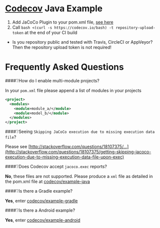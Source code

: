 [Codecov][0] Java Example
=========================

1. Add JaCoCo Plugin to your pom.xml file, [see here](https://github.com/codecov/example-java/blob/master/pom.xml#L38-L56)
2. Call `bash <(curl -s https://codecov.io/bash) -t repository-upload-token` at the end of your CI build
  - Is you repository public and tested with Travis, CircleCI or AppVeyor? Then the repository upload token is not required!


# Frequently Asked Questions

####❔How do I enable multi-module projects?

In your `pom.xml` file please append a list of modules in your projects

```xml
<project>
  <modules>
    <module>module_a/</module>
    <module>model_b/</module>
  </modules>
</project>
```

####❔Seeing `Skipping JaCoCo execution due to missing execution data file`?

Please see [http://stackoverflow.com/questions/18107375/...](http://stackoverflow.com/questions/18107375/getting-skipping-jacoco-execution-due-to-missing-execution-data-file-upon-exec)

####❔Does Codecov accept `jacoco.exec` reports?

**No**, these files are not supported. Please produce a `xml` file as detailed in the pom.xml file at [codecov/example-java][1]

####❔Is there a Gradle example?

**Yes**, enter [codecov/example-gradle][2]

####❔Is there a Android example?

**Yes**, enter [codecov/example-android][2]



[0]: https://codecov.io/
[1]: https://github.com/codecov/example-java
[2]: https://github.com/codecov/example-gradle
[3]: https://github.com/codecov/example-android
